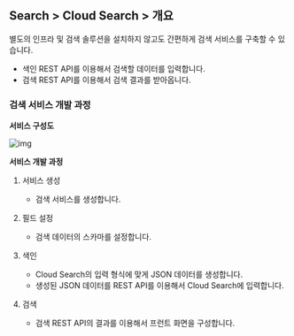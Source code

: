 ## Search > Cloud Search > 개요

별도의 인프라 및 검색 솔루션을 설치하지 않고도 간편하게 검색 서비스를 구축할 수 있습니다.

- 색인 REST API를 이용해서 검색할 데이터를 입력합니다.
- 검색 REST API를 이용해서 검색 결과를 받아옵니다.

### 검색 서비스 개발 과정

**서비스 구성도**

![img](http://static.toastoven.net/prod_search/block_diagrm-ko-20200304.png)

**서비스 개발 과정**

1. 서비스 생성

    - 검색 서비스를 생성합니다.

2. 필드 설정

    - 검색 데이터의 스카마를 설정합니다.

3. 색인

    - Cloud Search의 입력 형식에 맞게 JSON 데이터를 생성합니다.
    - 생성된 JSON 데이터를 REST API를 이용해서 Cloud Search에 입력합니다.

4. 검색

    - 검색 REST API의 결과를 이용해서 프런트 화면을 구성합니다.
